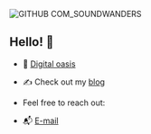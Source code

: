 ![GITHUB COM_SOUNDWANDERS](https://user-images.githubusercontent.com/69735204/113229095-4364da80-9264-11eb-96e3-2bff679d43cc.png)


## Hello! 👋


- 🔗 [Digital oasis](https://jcoletta.com)

- ✍️ Check out my [blog](https://yamabiko.vercel.app/)

- Feel free to reach out:
- 📬 [E-mail](mailto:soundwanders@gmail.com)
